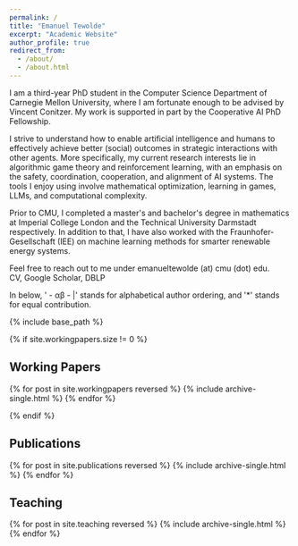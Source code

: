 ```yaml
---
permalink: /
title: "Emanuel Tewolde"
excerpt: "Academic Website"
author_profile: true
redirect_from: 
  - /about/
  - /about.html
---
```


<!-- Welcome to my academic website! It is work in progress, especially starting from the section "Working Papers". -->

I am a third-year PhD student in the Computer Science Department of Carnegie Mellon University, where I am fortunate enough to be advised by <a href=" https://www.cs.cmu.edu/~conitzer/ " target="_blank"  rel="noopener noreferrer" style="text-decoration: none">Vincent Conitzer</a>. My work is supported in part by the Cooperative AI PhD Fellowship.
<!-- and to be part of the <a href=" https://www.cs.cmu.edu/~focal/ " target="_blank"  rel="noopener noreferrer" style="text-decoration: none">Foundations of Cooperative AI Lab (FOCAL)</a>. -->

I strive to understand how to enable artificial intelligence and humans to effectively achieve better (social) outcomes in strategic interactions with other agents. More specifically, my current research interests lie in algorithmic game theory and reinforcement learning, with an emphasis on the safety, coordination, cooperation, and alignment of AI systems. The tools I enjoy using involve mathematical optimization, learning in games, LLMs, and computational complexity.

Prior to CMU, I completed a master's and bachelor's degree in mathematics at Imperial College London and the Technical University Darmstadt respectively. In addition to that, I have also worked with the Fraunhofer-Gesellschaft (IEE) on machine learning methods for smarter renewable energy systems.
<!-- <a href=" https://www.iee.fraunhofer.de/en.html " target="_blank"  rel="noopener noreferrer" style="text-decoration: none">Fraunhofer-Gesellschaft (IEE)</a> -->

Feel free to reach out to me under emanueltewolde (at) cmu (dot) edu.
<br>
<a href=" ../files/CV.pdf " target="_blank"  rel="noopener noreferrer" style="text-decoration: none">CV</a>,  <a href=" https://scholar.google.com/citations?user=LpZkIogAAAAJ&hl=en " target="_blank"  rel="noopener noreferrer" style="text-decoration: none">Google Scholar</a>, <a href=" https://dblp.org/pid/305/4404.html " target="_blank"  rel="noopener noreferrer" style="text-decoration: none">DBLP</a> 

<!--| <a href=" https://scholar.google.com/citations?user=LpZkIogAAAAJ&hl=en " target="_blank"  rel="noopener noreferrer" style="text-decoration: none">DBLP</a> -->

<!-- {% if author.googlescholar %}
  You can find my articles on <u><a href="{{author.googlescholar}}">my Google Scholar profile</a>.</u>
{% endif %} -->

In below, ' - &alpha;&beta; - &#124;' stands for alphabetical author ordering, and '&#42;' stands for equal contribution.

{% include base_path %}


{% if site.workingpapers.size != 0 %}
## Working Papers

{% for post in site.workingpapers reversed %}
  {% include archive-single.html %}
{% endfor %}

{% endif %}

## Publications

{% for post in site.publications reversed %}
  {% include archive-single.html %}
{% endfor %}

## Teaching

{% for post in site.teaching reversed %}
  {% include archive-single.html %}
{% endfor %}

